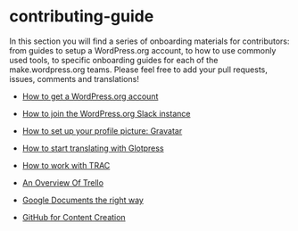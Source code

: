 # contributing-guide

In this section you will find a series of onboarding materials for contributors: from guides to setup a WordPress.org account, to how to use commonly used tools, to specific onboarding guides for each of the make.wordpress.org teams.
Please feel free to add your pull requests, issues, comments and translations!

* [How to get a WordPress.org account](https://github.com/WordPress/contributor-day-handbook/blob/master/*Start%20Here%20-%20General%20Guides/How%20to%20get%20a%20WordPress.org%20account.md)
* [How to join the WordPress.org Slack instance](https://github.com/WordPress/contributor-day-handbook/blob/master/*Start%20Here%20-%20General%20Guides/How%20to%20join%20the%20WordPress.org%20Slack%20instance.md)
* [How to set up your profile picture: Gravatar](https://github.com/WordPress/contributor-day-handbook/blob/master/*Start%20Here%20-%20General%20Guides/How%20to%20set%20up%20your%20profile%20picture:%20Gravatar.md)
* [How to start translating with Glotpress](https://github.com/WordPress/contributor-day-handbook/blob/master/*Start%20Here%20-%20General%20Guides/How%20to%20start%20translating%20with%20GlotPress.md)
* [How to work with TRAC](https://github.com/WordPress/contributor-day-handbook/blob/master/*Start%20Here%20-%20General%20Guides/How%20to%20work%20with%20TRAC.md)
* [An Overview Of Trello](https://github.com/WordPress/contributor-day-handbook/blob/master/*Start%20Here%20-%20General%20Guides/An%20overview%20of%20Trello.md)
* [Google Documents the right way](https://github.com/WordPress/contributor-day-handbook/blob/master/*Start%20Here%20-%20General%20Guides/Google%20Documents%20the%20right%20way.md)

* [GitHub for Content Creation](https://github.com/WordPress/contributor-day-handbook/blob/master/*Start%20Here%20-%20General%20Guides/Git%20Hub%20for%20Content%20Creation.md)
